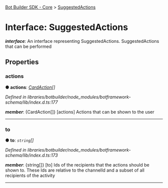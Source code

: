 [Bot Builder SDK - Core](../README.md) > [SuggestedActions](../interfaces/botbuilder.suggestedactions.md)



# Interface: SuggestedActions

*__interface__*: An interface representing SuggestedActions. SuggestedActions that can be performed



## Properties
<a id="actions"></a>

###  actions

**●  actions**:  *[CardAction](botbuilder.cardaction.md)[]* 

*Defined in libraries/botbuilder/node_modules/botframework-schema/lib/index.d.ts:177*


*__member__*: {CardAction[]} [actions] Actions that can be shown to the user





___

<a id="to"></a>

###  to

**●  to**:  *`string`[]* 

*Defined in libraries/botbuilder/node_modules/botframework-schema/lib/index.d.ts:173*


*__member__*: {string[]} [to] Ids of the recipients that the actions should be shown to. These Ids are relative to the channelId and a subset of all recipients of the activity





___


